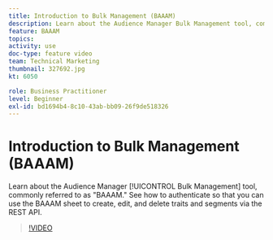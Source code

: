 ```yaml
---
title: Introduction to Bulk Management (BAAAM)
description: Learn about the Audience Manager Bulk Management tool, commonly referred to as "BAAAM." See how to authenticate so that you can use the BAAAM sheet to create, edit, and delete traits and segments via the REST API.
feature: BAAAM
topics: 
activity: use
doc-type: feature video
team: Technical Marketing
thumbnail: 327692.jpg
kt: 6050

role: Business Practitioner
level: Beginner
exl-id: bd1694b4-8c10-43ab-bb09-26f9de518326
---
```

# Introduction to Bulk Management (BAAAM)

Learn about the Audience Manager [!UICONTROL Bulk Management] tool, commonly referred to as "BAAAM." See how to authenticate so that you can use the BAAAM sheet to create, edit, and delete traits and segments via the REST API.

>[!VIDEO](https://video.tv.adobe.com/v/327692/?quality=12&learn=on)

